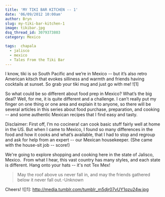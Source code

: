 ```yaml
---
title: 'MY TIKI BAR KITCHEN -- 1'
date: '06/09/2012 10:00am'
author: Bryn
slug: my-tiki-bar-kitchen-1
image: tikibar.jpg
dsq_thread_id: 3079373803
category: Mexico

tags:  chapala
  - jalisco
  - mexico
  - Tales From the Tiki Bar
---
```

I know, tiki is so South Pacific and we’re in Mexico -- but it’s also retro American kitsch that evokes silliness and warmth and friends having cocktails at sunset. So grab your tiki mug and just go with me!
![1]

So what could be so different about food prep in Mexico? What’s the big deal? Well, for me, it is quite different and a challenge. I can’t really put my finger on one thing or one area and explain it to anyone, so there will be several articles in this series about food purchase, preparation, and cooking -- and some authentic Mexican recipes that I find easy and tasty.

Disclaimer: First off, I’m no cocinera! can cook basic stuff fairly well at home in the US. But when I came to Mexico, I found so many differences in the food and how it cooks and what’s available, that I had to stop and regroup and ask for help from an expert -- our Mexican housekeeper. (She came with the house-sit job -- score!)

We're going to explore shopping and cooking here in the state of Jalisco, Mexico.  From what I hear, this vast country has many styles, and each state is different. Hang onto your hats -- it's not Tex Mex!
> May the roof above us never fall in, and may the friends gathered below it never fall out.-Unknown

Cheers!
 ![]1]: http://media.tumblr.com/tumblr_m5djr07vUY1qzu24w.jpg
